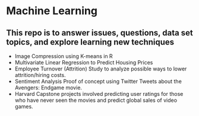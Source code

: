 # Machine Learning

## This repo is to answer issues, questions, data set topics, and explore learning new techniques

- Image Compression using K-means in R
- Multivariate Linear Regression to Predict Housing Prices
- Employee Turnover (Attrition) Study to analyze possible ways to lower attrition/hiring costs. 
- Sentiment Analysis Proof of concept using Twitter Tweets about the Avengers: Endgame movie.
- Harvard Capstone projects involved predicting user ratings for those who have never seen the movies and predict global sales of video games. 
